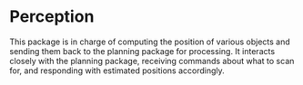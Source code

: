 # Perception

This package is in charge of computing the position of various objects and sending them back to the planning package for processing. It interacts closely with the planning package, receiving commands about what to scan for, and responding with estimated positions accordingly.

